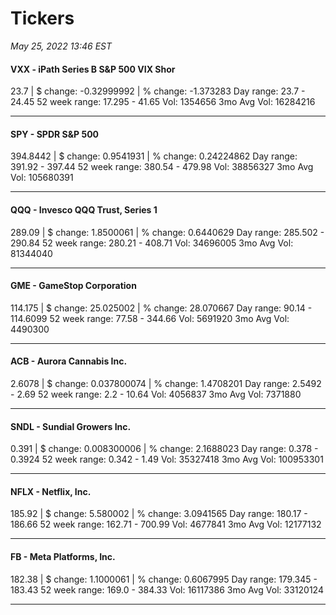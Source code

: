 # Tickers
*May 25, 2022 13:46 EST*

#### VXX - iPath Series B S&P 500 VIX Shor
23.7 | $ change: -0.32999992 | % change: -1.373283
Day range: 23.7 - 24.45 52 week range: 17.295 - 41.65
Vol: 1354656 3mo Avg Vol: 16284216

---

#### SPY - SPDR S&P 500
394.8442 | $ change: 0.9541931 | % change: 0.24224862
Day range: 391.92 - 397.44 52 week range: 380.54 - 479.98
Vol: 38856327 3mo Avg Vol: 105680391

---

#### QQQ - Invesco QQQ Trust, Series 1
289.09 | $ change: 1.8500061 | % change: 0.6440629
Day range: 285.502 - 290.84 52 week range: 280.21 - 408.71
Vol: 34696005 3mo Avg Vol: 81344040

---

#### GME - GameStop Corporation
114.175 | $ change: 25.025002 | % change: 28.070667
Day range: 90.14 - 114.6099 52 week range: 77.58 - 344.66
Vol: 5691920 3mo Avg Vol: 4490300

---

#### ACB - Aurora Cannabis Inc.
2.6078 | $ change: 0.037800074 | % change: 1.4708201
Day range: 2.5492 - 2.69 52 week range: 2.2 - 10.64
Vol: 4056837 3mo Avg Vol: 7371880

---

#### SNDL - Sundial Growers Inc.
0.391 | $ change: 0.008300006 | % change: 2.1688023
Day range: 0.378 - 0.3924 52 week range: 0.342 - 1.49
Vol: 35327418 3mo Avg Vol: 100953301

---

#### NFLX - Netflix, Inc.
185.92 | $ change: 5.580002 | % change: 3.0941565
Day range: 180.17 - 186.66 52 week range: 162.71 - 700.99
Vol: 4677841 3mo Avg Vol: 12177132

---

#### FB - Meta Platforms, Inc.
182.38 | $ change: 1.1000061 | % change: 0.6067995
Day range: 179.345 - 183.43 52 week range: 169.0 - 384.33
Vol: 16117386 3mo Avg Vol: 33120124

---

